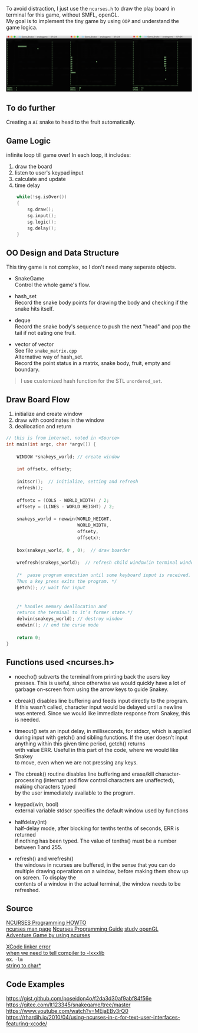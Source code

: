 To avoid distraction, I just use the `ncurses.h` to draw the play board in terminal for this game, without SMFL, openGL.  
My goal is to implement the tiny game by using `OOP` and understand the game logica.  


![Screen Shot](./ScreenShot.png "shot")    

## To do further  
Creating a `AI` snake to head to the fruit automatically.   

## Game Logic  
infinite loop till game over!
In each loop, it includes:
1. draw the board  
2. listen to user's keypad input  
3. calculate and update  
4. time delay   

```c
    while(!sg.isOver())
    {
        sg.draw();
        sg.input();
        sg.logic();
        sg.delay();
    }
```

## OO Design and Data Structure

This tiny game is not complex, so I don't need many seperate objects.   

* SnakeGame  
Control the whole game's flow. 

* hash_set  
Record the snake body points for drawing the body and checking if the snake hits itself. 
* deque  
Record the snake body's sequence to push the next "head" and pop the tail if not eating one fruit.   

* vector of vector  
See file `snake_matrix.cpp`  
Alternative way of hash_set.  
Record the point status in a matrix, snake body, fruit, empty and boundary.   

> I use customized hash function for the STL `unordered_set`.  

## Draw Board Flow
1. initialize and create window  
2. draw with coordinates in the window  
3. deallocation and return   

```c
// this is from internet, noted in <Source>  
int main(int argc, char *argv[]) {
 
    WINDOW *snakeys_world; // create window

    int offsetx, offsety;
 
    initscr();  // initialize, setting and refresh
    refresh();
 
    offsetx = (COLS - WORLD_WIDTH) / 2;
    offsety = (LINES - WORLD_HEIGHT) / 2;
 
    snakeys_world = newwin(WORLD_HEIGHT,
                           WORLD_WIDTH,
                           offsety,
                           offsetx);
 
    box(snakeys_world, 0 , 0);  // draw boarder 
 
    wrefresh(snakeys_world);  // refresh child window(in terminal window)
 
    /*  pause program execution until some keyboard input is received. 
    Thus a key press exits the program. */
    getch(); // wait for input
 

    /* handles memory deallocation and 
    returns the terminal to it’s former state.*/
    delwin(snakeys_world); // destroy window 
    endwin(); // end the curse mode 
 
    return 0; 
}
```

## Functions used <ncurses.h>

* noecho() subverts the terminal from printing back the users key presses. 
This is useful, since otherwise we would quickly have a lot of garbage on-screen from using the arrow keys to guide Snakey.

* cbreak() disables line buffering and feeds input directly to the program.  
If this wasn’t called, character input would be delayed until a newline was entered. Since we would like immediate response from Snakey, this is needed.

* timeout() sets an input delay, in milliseconds, for stdscr, which is applied  
during input with getch() and sibling functions. 
If the user doesn’t input anything within this given time period, getch() returns   
with value ERR. Useful in this part of the code, where we would like Snakey  
to move, even when we are not pressing any keys.  

* The cbreak() routine disables line buffering and erase/kill character-processing (interrupt and flow control characters are unaffected), making characters typed   
by the user immediately available to the program.  

* keypad(win, bool)  
external variable stdscr specifies the default window used by functions  

* halfdelay(int)  
half-delay mode, after blocking for tenths tenths of seconds, ERR is returned   
if nothing has been typed. The value of tenths() must be a number between 1 and 255.  

* refresh() and wrefresh()  
the windows in ncurses are buffered, in the sense that you can do multiple drawing operations on a window, before making them show up on screen. To display the   
contents of a window in the actual terminal, the window needs to be refreshed.  



## Source  

[NCURSES Programming HOWTO](http://tldp.org/HOWTO/NCURSES-Programming-HOWTO/index.html)  
[ncurses man page](https://invisible-island.net/ncurses/man/ncurses.3x.html)
[Ncurses Programming Guide](http://hughm.cs.ukzn.ac.za/~murrellh/os/notes/ncurses.html)
[study openGL](http://www.opengl-tutorial.org/cn/beginners-tutorials/tutorial-1-opening-a-window/#在mac上生成)  
[Adventure Game by using ncurses](https://linux.cn/article-9383-1.html)   

[XCode linker error](https://blog.csdn.net/liujia216/article/details/53112709)  
[when we need to tell compiler to -lxxxlib](https://www.linuxquestions.org/questions/programming-9/several-undefined-reference-to-error-when-compiling-a-c-programm-186781/ )  
ex.   `-lm`   
[string to char*](https://stackoverflow.com/questions/7352099/stdstring-to-char)


## Code Examples   
https://gist.github.com/poseidon4o/f2da3d30af9abf84f56e  
https://gitee.com/lt123345/snakegame/tree/master   
https://www.youtube.com/watch?v=MEjaEBv3rQ0   
https://rhardih.io/2010/04/using-ncurses-in-c-for-text-user-interfaces-featuring-xcode/  
